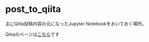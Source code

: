 # post_to_qiita

主にQiita投稿内容の元になったJupyter Notebookをおいておく場所。

Qiitaのページは[こちら](http://qiita.com/ysdyt)です